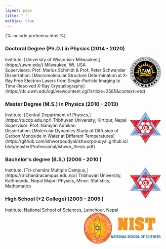 ```yaml
---
layout: page
title: " "
mathjax: true
---
```


{% include profmenu.html %}


### Doctoral Degree (Ph.D.) in Physics (2014 - 2020)
<img align="right" width="100" height="100" src="/Images/uwmlogo.png">
Institute: [University of Wisconsin-Milwaukee,](https://uwm.edu/) Milwaukee, WI, USA
<br>
Supervisors: Prof. Marius Schmidt & Prof. Peter Schwander
<br>
Dissertation: [Macromolecular Structure Determination at X-Ray Free Electron Lasers from Single-Particle Imaging  to Time-Resolved X-Ray Crystallography](https://dc.uwm.edu/cgi/viewcontent.cgi?article=3585&context=etd)

<br/>


### Master Degree (M.S.) in Physics (2010 - 2013)
<img align="right" width="100" height="100" src="/Images/TU.png">
Institute: [Central Department of Physics,](https://tucdp.edu.np/) Tribhuvan University, Kirtipur, Nepal
<br>
Supervisor: Prof. Narayan Adhikari
<br>
Dissertation: [Molecular Dynamics Study of Diffusion of Carbon Monoxide in Water at Different Temperatures](https://github.com/ishworpoudyal/ishworpoudyal.github.io/blob/master/Professional/ishwor_thesis.pdf)
<br/>


### Bachelor's degree (B.S.) (2006 - 2010 )
<img align="right" width="100" height="100" src="/Images/TU.png">
Institute: [Tri-chandra Multiple Campus,](https://trichandracampus.edu.np/) Tribhuvan University, Kathmandu, Nepal
Major: Physics, Minor: Statistics, Mathematics
<br/>

### High School (+2 College) (2003 - 2005 )

Institute: [National School of Sciences,](https://nist.edu.np/) Lainchour, Nepal
<br>
<img align="right" width="250" height="100" src="/Images/NIST.png">
<br clear="right"/>
